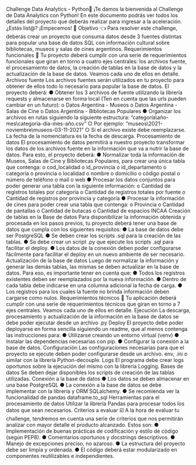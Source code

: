 Challenge Data Analytics - Python🚀
¡Te damos la bienvenida al Challenge de Data Analytics con Python!
En este documento podrás ver todos los detalles del proyecto que deberás realizar
para ingresar a la aceleración.
¿Estás list@? ¡Empecemos! 🏁
Objetivo 👈
Para resolver este challenge, deberás crear un proyecto que consuma datos desde
3 fuentes distintas para popular una base de datos SQL con información cultural
sobre bibliotecas, museos y salas de cines argentinos.
Requerimientos funcionales 🔎
Tu proyecto deberá cumplir con una serie de requerimientos funcionales que giran
en torno a cuatro ejes centrales: los archivos fuente, el procesamiento de datos, la
creación de tablas en la base de datos y la actualización de la base de datos.
Veamos cada uno de ellos en detalle.
Archivos fuente
Los archivos fuentes serán utilizados en tu proyecto para obtener de ellos todo lo
necesario para popular la base de datos. El proyecto deberá:
● Obtener los 3 archivos de fuente utilizando la librería requests y
almacenarse en forma local (Ten en cuenta que las urls pueden cambiar en
un futuro):
o Datos Argentina - Museos
o Datos Argentina - Salas de Cine
o Datos Argentina - Bibliotecas Populares
● Organizar los archivos en rutas siguiendo la siguiente estructura:
“categoría\año-mes\categoria-dia-mes-año.csv”
○ Por ejemplo: “museos\2021-noviembre\museos-03-11-2021”
○ Si el archivo existe debe reemplazarse. La fecha de la nomenclatura
es la fecha de descarga.
Procesamiento de datos
El procesamiento de datos permitirá a nuestro proyecto transformar los datos de los
archivos fuente en la información que va a nutrir la base de datos. Para esto, el
proyecto deberá:
● Normalizar toda la información de Museos, Salas de Cine y Bibliotecas
Populares, para crear una única tabla que contenga:
o cod_localidad
o id_provincia
o id_departamento
o categoría
o provincia
o localidad
o nombre
o domicilio
o código postal
o número de teléfono
o mail
o web
● Procesar los datos conjuntos para poder generar una tabla con la siguiente
información:
o Cantidad de registros totales por categoría
o Cantidad de registros totales por fuente
o Cantidad de registros por provincia y categoría
● Procesar la información de cines para poder crear una tabla que contenga:
o Provincia
o Cantidad de pantallas
o Cantidad de butacas
o Cantidad de espacios INCAA
Creación de tablas en la Base de datos
Para disponibilizar la información obtenida y procesada en los pasos previos, tu
proyecto deberá tener una base de datos que cumpla con los siguientes requisitos:
● La base de datos debe ser PostgreSQL
● Se deben crear los scripts .sql para la creación de las tablas.
● Se debe crear un script .py que ejecute los scripts .sql para facilitar el deploy.
● Los datos de la conexión deben poder configurarse fácilmente para facilitar
el deploy en un nuevo ambiente de ser necesario.
Actualización de la base de datos
Luego de normalizar la información y generar las demás tablas, las mismas se
deben actualizar en la base de datos. Para eso, es importante tener en cuenta que:
● Todos los registros existentes deben ser reemplazados por la nueva
información.
● Dentro de cada tabla debe indicarse en una columna adicional la fecha de
carga.
● Los registros para los cuales la fuente no brinda información deben cargarse
como nulos.
Requerimientos técnicos 🔧
Tu aplicación deberá cumplir con una serie de requerimientos técnicos que giran en
torno a 7 ejes centrales. Veamos cada uno de ellos en detalle.
Ejecución
La descarga, procesamiento y actualización de la información en la base de datos
se debe poder ejecutar desde un archivo .py
Deploy
El proyecto debe poder deployarse en forma sencilla siguiendo un readme, que al
menos contenga las instrucciones para:
● Utilizarse creando un entorno virtual (venv)
● Instalar las dependencias necesarias con pip.
● Configurar la conexión a la base de datos.
Configuración
Las configuraciones necesarias para que el proyecto se ejecute deben poder
configurarse desde un archivo. env, .ini o similar con la librería Python-decouple.
Logs
El programa debe crear logs oportunos sobre la ejecución del mismo con la librería
Logging.
Bases de datos
Se deben dejar disponibles los scripts de creación de las tablas utilizadas.
Conexión a la base de datos
● Los datos se deben almacenar en una base PostgreSQL
● La conexión a la base de datos se debe implementar con la librería y ORM
SQLalchemy.
● Se recomienda ver la funcionalidad de pandas dataframe.to_sql
Herramientas para el procesamiento de datos
Utilizar la librería Pandas para procesar todos los datos que sean necesarios.
Criterios a evaluar ☑️
A la hora de evaluar tu challenge, tendremos en cuenta una serie de criterios que
nos permitirán analizar con mayor detalle el producto alcanzado. Estos son:
● Implementación de buenas prácticas de codificación y estilo de código
(según PEP8).
● Comentarios oportunos y docstrings descriptivos.
● Manejo de excepciones preciso, no azaroso.
● La estructura del proyecto debe ser limpia y ordenada.
● El código deberá estar modularizado en componentes reutilizables e
independientes.